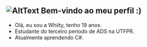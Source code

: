 ![AltText](https://images-ext-1.discordapp.net/external/ML84uibYkU7Cu6E-eZrqcyRLZ7VlRM55HLq3OmxcTME/https/media.discordapp.net/attachments/552550376662892569/875441148661989376/wavepanda.gif) Bem-vindo ao meu perfil :)
-
- Olá, eu sou a Whiity, tenho 19 anos.
- Estudante do terceiro período de ADS na UTFPR.
- Atualmente aprendendo C#.

<!---
aWhiity/aWhiity is a ✨ special ✨ repository because its `README.md` (this file) appears on your GitHub profile.
You can click the Preview link to take a look at your changes.
--->

